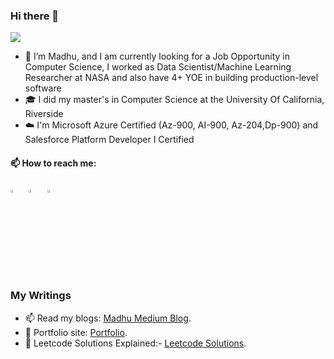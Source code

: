 ### Hi there 👋
![](https://komarev.com/ghpvc/?username=madhuammulu8&label=Profile%20Visits&color=blue&style=for-the-badge)

- 🌱 I’m Madhu, and I am currently looking for a Job Opportunity in Computer Science, I worked as Data Scientist/Machine Learning Researcher at NASA and also have 4+ YOE in building production-level software
- 🎓 I did my master's in Computer Science at the University Of California, Riverside
- ☁️ I'm Microsoft Azure Certified (Az-900, AI-900, Az-204,Dp-900) and Salesforce Platform Developer I Certified
  
#### 📫 How to reach me:
 [<img src="https://img.icons8.com/color/48/000000/linkedin.png" width="3.5%"/>](https://www.linkedin.com/in/madhuammulu8/)  &nbsp; 
 [<img src="https://img.icons8.com/fluent/48/000000/facebook-new.png" width="3.5%"/>](https://www.facebook.com/profile.php?id=100012752523684)  &nbsp; 
 [<img src="https://img.icons8.com/fluent/48/000000/instagram-new.png" width="3.5%"/>](https://www.instagram.com/_madhut_/)  &nbsp; 

### My Writings
- 📫 Read my blogs: [Madhu Medium Blog](https://medium.com/@madhuammulu8).
- 🎯 Portfolio site: [Portfolio](madhusudhantungamitta.com).
- 🔔 Leetcode Solutions Explained:- [Leetcode Solutions](https://leetcode.com/madhuammulu8/).

